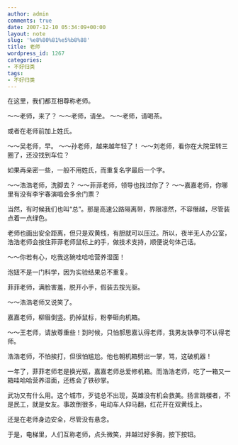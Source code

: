 ```yaml
---
author: admin
comments: true
date: 2007-12-10 05:34:09+00:00
layout: note
slug: '%e8%80%81%e5%b8%88'
title: 老师
wordpress_id: 1267
categories:
- 不好归类
tags:
- 不好归类
---
```


在这里，我们都互相尊称老师。

～～老师，来了？
～～老师，请坐。
～～老师，请喝茶。

或者在老师前加上姓氏。

～～吴老师，早。
～～孙老师，越来越年轻了！
～～刘老师，看你在大院里转三圈了，还没找到车位？

如果再亲密一些，一般不用姓氏，而重复名字最后一个字。

～～浩浩老师，洗脚去？
～～菲菲老师，领导也找过你了？
～～嘉嘉老师，你哪里有没有李宇春演唱会多余门票？

当然，有时候我们也叫“总”。那是高速公路隔离带，界限凛然，不容僭越，尽管装点着一点绿色。

老师也画出安全距离，但只是双黄线，有胆就可以压过。所以，夜半无人办公室，浩浩老师会按住菲菲老师鼠标上的手，做技术支持，顺便说句体己话。

～～你若有心，吃我这碗哇哈哈营养湿面！

泡妞不是一门科学，因为实验结果总不重复。

菲菲老师，满脸害羞，脱开小手，假装去按光驱。

～～浩浩老师又说笑了。

嘉嘉老师，柳眉倒竖。扔掉鼠标，粉拳砸向机箱。

～～王老师，请放尊重些！到时候，只怕郝思嘉认得老师，我男友铁拳可不认得老师。

浩浩老师，不怕挨打，但很怕尴尬。他也朝机箱劈出一掌，骂，这破机器！

一年了，菲菲老师老是换光驱，嘉嘉老师总爱修机箱。而浩浩老师，吃了一箱又一箱哇哈哈营养湿面，还练会了铁砂掌。

武功又有什么用。这个城市，歹徒总不出现，英雄没有机会救美。扬言跳楼者，不是民工，就是女友。事故倒很多，电动车人仰马翻，红花开在双黄线上。

还是在老师身边安全，尽管没有悬念。

于是，电梯里，人们互称老师，点头微笑，并越过好多胸，按下按钮。


